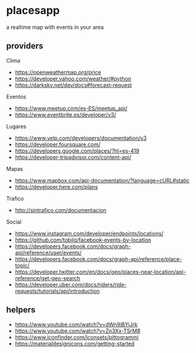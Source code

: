 # placesapp

a realtime map with events in your area


## providers


Clima

- https://openweathermap.org/price
- https://developer.yahoo.com/weather/#python
- https://darksky.net/dev/docs#forecast-request

Eventos

- https://www.meetup.com/es-ES/meetup_api/
- https://www.eventbrite.es/developer/v3/

Lugares

- https://www.yelp.com/developers/documentation/v3
- https://developer.foursquare.com/
- https://developers.google.com/places/?hl=es-419
- https://developer-tripadvisor.com/content-api/

Mapas

- https://www.mapbox.com/api-documentation/?language=cURL#static
- https://developer.here.com/plans

Trafico

- http://sintrafico.com/documentacion

Social

- https://www.instagram.com/developer/endpoints/locations/
- https://github.com/tobilg/facebook-events-by-location
- https://developers.facebook.com/docs/graph-api/reference/user/events/
- https://developers.facebook.com/docs/graph-api/reference/place-topic/
- https://developer.twitter.com/en/docs/geo/places-near-location/api-reference/get-geo-search
- https://developer.uber.com/docs/riders/ride-requests/tutorials/api/introduction

## helpers

- https://www.youtube.com/watch?v=dWn9iBYiJrk
- https://www.youtube.com/watch?v=Zn3Xx-TSrM8
- https://www.iconfinder.com/iconsets/pittogrammi
- https://materialdesignicons.com/getting-started



